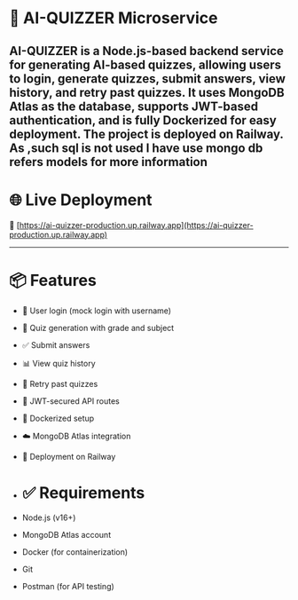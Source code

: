 # 🧠 AI-QUIZZER Microservice

AI-QUIZZER is a Node.js-based backend service for generating AI-based quizzes, allowing users to login, generate quizzes, submit answers, view history, and retry past quizzes. It uses **MongoDB Atlas** as the database, supports **JWT-based authentication**, and is fully **Dockerized** for easy deployment. The project is deployed on **Railway**.
As ,such sql is not used I have use mongo db refers models for more information
---

# 🌐 Live Deployment

🔗 [https://ai-quizzer-production.up.railway.app](https://ai-quizzer-production.up.railway.app)

---

# 📦 Features

- 🧑 User login (mock login with username)
- 📝 Quiz generation with grade and subject
- ✅ Submit answers
- 📊 View quiz history
- 🔁 Retry past quizzes
- 🔐 JWT-secured API routes
- 🐳 Dockerized setup
- ☁️ MongoDB Atlas integration
- 🚀 Deployment on Railway

- # ✅ Requirements

- Node.js (v16+)
- MongoDB Atlas account
- Docker (for containerization)
- Git
- Postman (for API testing)
